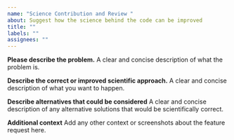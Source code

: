 ```yaml
---
name: "Science Contribution and Review "
about: Suggest how the science behind the code can be improved
title: ""
labels: ""
assignees: ""
---
```


**Please describe the problem.**
A clear and concise description of what the problem is.

**Describe the correct or improved scientific approach.**
A clear and concise description of what you want to happen.

**Describe alternatives that could be considered**
A clear and concise description of any alternative solutions that would be scientifically correct.

**Additional context**
Add any other context or screenshots about the feature request here.
